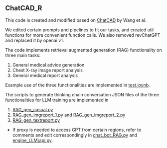 ## ChatCAD_R

This code is created and modified based on [ChatCAD](https://github.com/zhaozh10/ChatCAD) by Wang et al.

We edited certain prompts and pipelines to fit our tasks, and created util functions for more convenient function calls. We also removed revChatGPT and replaced it by openai v1. 

The code implements retrieval augmented generation (RAG) functionality on three main tasks:

1. General medical advice generation
2. Chest X-ray image report analysis
3. General medical report analysis

Example use of the three functionalities are implemented in [test.ipynb](test.ipynb).

The scripts to generate thinking chain conversation JSON files of the three functionalities for LLM training are implemented in

1. [RAG_gen_casual.py](RAG_gen_casual.py)
2. [RAG_gen_imgreport_1.py](RAG_gen_imgreport_1.py) and [RAG_gen_imgreport_2.py](RAG_gen_imgreport_2.py)
3. [RAG_gen_textreport.py](RAG_gen_textreport.py)

* If proxy is needed to access GPT from certain regions, refer to comments and edit correspondingly in [chat_bot_RAG.py](chat_bot_RAG.py) and [engine_LLM\api.py]([engine_LLM\api.py]).
